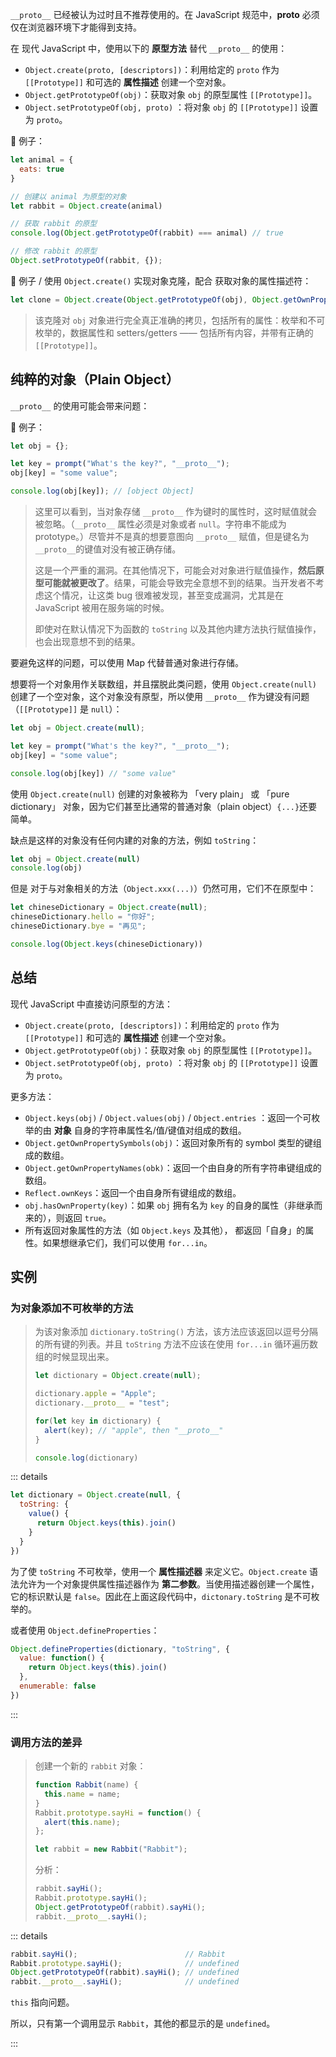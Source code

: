  `__proto__` 已经被认为过时且不推荐使用的。在 JavaScript 规范中，**proto** 必须仅在浏览器环境下才能得到支持。



在 现代 JavaScript 中，使用以下的 **原型方法** 替代 `__proto__` 的使用：

+ `Object.create(proto, [descriptors])`：利用给定的 `proto` 作为 `[[Prototype]]` 和可选的 **属性描述** 创建一个空对象。
+ `Object.getPrototypeOf(obj)`：获取对象 `obj` 的原型属性 `[[Prototype]]`。
+ `Object.setPrototypeOf(obj, proto)` ：将对象 `obj` 的 `[[Prototype]]` 设置为 `proto`。



🌰 例子：

```js
let animal = {
  eats: true
}

// 创建以 animal 为原型的对象
let rabbit = Object.create(animal)

// 获取 rabbit 的原型
console.log(Object.getPrototypeOf(rabbit) === animal) // true

// 修改 rabbit 的原型
Object.setPrototypeOf(rabbit, {});
```



🌰 例子 / 使用 `Object.create()` 实现对象克隆，配合 获取对象的属性描述符：

```js
let clone = Object.create(Object.getPrototypeOf(obj), Object.getOwnPropertyDescriptors(obj));
```

> 该克隆对 `obj` 对象进行完全真正准确的拷贝，包括所有的属性：枚举和不可枚举的，数据属性和 setters/getters —— 包括所有内容，并带有正确的 `[[Prototype]]`。



## 纯粹的对象（Plain Object）

 `__proto__` 的使用可能会带来问题：

🌰 例子：

```js
let obj = {};

let key = prompt("What's the key?", "__proto__");
obj[key] = "some value";

console.log(obj[key]); // [object Object]
```

> 这里可以看到，当对象存储 `__proto__` 作为键时的属性时，这时赋值就会被忽略。（`__proto__` 属性必须是对象或者 `null`。字符串不能成为 prototype。）尽管并不是真的想要意图向 `__proto__` 赋值，但是键名为 `__proto__`的键值对没有被正确存储。
>
> 这是一个严重的漏洞。在其他情况下，可能会对对象进行赋值操作，**然后原型可能就被更改了**。结果，可能会导致完全意想不到的结果。当开发者不考虑这个情况，让这类 bug 很难被发现，甚至变成漏洞，尤其是在 JavaScript 被用在服务端的时候。
>
> 即使对在默认情况下为函数的 `toString` 以及其他内建方法执行赋值操作，也会出现意想不到的结果。

要避免这样的问题，可以使用 Map 代替普通对象进行存储。



想要将一个对象用作关联数组，并且摆脱此类问题，使用 `Object.create(null)` 创建了一个空对象，这个对象没有原型，所以使用 `__proto__` 作为键没有问题 （`[[Prototype]]` 是 `null`）：

```js
let obj = Object.create(null);

let key = prompt("What's the key?", "__proto__");
obj[key] = "some value";

console.log(obj[key]) // "some value"
```



使用 `Object.create(null)` 创建的对象被称为 「very plain」 或 「pure dictionary」 对象，因为它们甚至比通常的普通对象（plain object）`{...}`还要简单。



缺点是这样的对象没有任何内建的对象的方法，例如 `toString`：

```js
let obj = Object.create(null)
console.log(obj)
```

但是 对于与对象相关的方法（`Object.xxx(...)`）仍然可用，它们不在原型中：
```js
let chineseDictionary = Object.create(null);
chineseDictionary.hello = "你好";
chineseDictionary.bye = "再见";

console.log(Object.keys(chineseDictionary))
```





## 总结

现代 JavaScript 中直接访问原型的方法：

+ `Object.create(proto, [descriptors])`：利用给定的 `proto` 作为 `[[Prototype]]` 和可选的 **属性描述** 创建一个空对象。
+ `Object.getPrototypeOf(obj)`：获取对象 `obj` 的原型属性 `[[Prototype]]`。
+ `Object.setPrototypeOf(obj, proto)` ：将对象 `obj` 的 `[[Prototype]]` 设置为 `proto`。



更多方法：

+ `Object.keys(obj)` / `Object.values(obj)` / `Object.entries` ：返回一个可枚举的由 **对象** 自身的字符串属性名/值/键值对组成的数组。
+ `Object.getOwnPropertySymbols(obj)`：返回对象所有的 symbol 类型的键组成的数组。
+ `Object.getOwnPropertyNames(obk)`：返回一个由自身的所有字符串键组成的数组。
+ `Reflect.ownKeys`：返回一个由自身所有键组成的数组。
+ `obj.hasOwnProperty(key)`：如果 `obj` 拥有名为 `key` 的自身的属性（非继承而来的），则返回 `true`。
+ 所有返回对象属性的方法（如 `Object.keys` 及其他）， 都返回「自身」的属性。如果想继承它们，我们可以使用 `for...in`。



## 实例

### 为对象添加不可枚举的方法

> 为该对象添加 `dictionary.toString()` 方法，该方法应该返回以逗号分隔的所有键的列表。并且 `toString` 方法不应该在使用 `for...in` 循环遍历数组的时候显现出来。
>
> ```js
> let dictionary = Object.create(null);
> 
> dictionary.apple = "Apple";
> dictionary.__proto__ = "test";
> 
> for(let key in dictionary) {
>   alert(key); // "apple", then "__proto__"
> }
> 
> console.log(dictionary)
> ```

::: details

```js
let dictionary = Object.create(null, {
  toString: {
    value() {
      return Object.keys(this).join()
    }
  }
})
```

为了使 `toString` 不可枚举，使用一个 **属性描述器** 来定义它。`Object.create` 语法允许为一个对象提供属性描述器作为 **第二参数**。当使用描述器创建一个属性，它的标识默认是 `false`。因此在上面这段代码中，`dictonary.toString` 是不可枚举的。



或者使用 `Object.defineProperties`：

```js
Object.defineProperties(dictionary, "toString", {
  value: function() {
    return Object.keys(this).join()
  },
  enumerable: false
})
```



:::



### 调用方法的差异

> 创建一个新的 `rabbit` 对象：
>
> ```javascript
> function Rabbit(name) {
>   this.name = name;
> }
> Rabbit.prototype.sayHi = function() {
>   alert(this.name);
> };
> 
> let rabbit = new Rabbit("Rabbit");
> ```
>
> 分析：
> ```js
> rabbit.sayHi();
> Rabbit.prototype.sayHi();
> Object.getPrototypeOf(rabbit).sayHi();
> rabbit.__proto__.sayHi();
> ```

::: details

```js
rabbit.sayHi();                        // Rabbit
Rabbit.prototype.sayHi();              // undefined
Object.getPrototypeOf(rabbit).sayHi(); // undefined
rabbit.__proto__.sayHi();              // undefined
```

`this` 指向问题。

所以，只有第一个调用显示 `Rabbit`，其他的都显示的是 `undefined`。

:::

